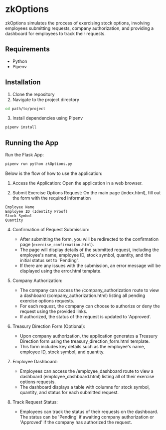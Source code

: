 # zkOptions

zkOptions simulates the process of exercising stock options, involving employees submitting requests, company authorization, and providing a dashboard for employees to track their requests.

## Requirements
- Python
- Pipenv

## Installation
1. Clone the repository
2. Navigate to the project directory

```bash
cd path/to/project
```

3. Install dependencies using Pipenv

```bash
pipenv install
```

## Running the App

Run the Flask App:

```bash
pipenv run python zkOptions.py
```

Below is the flow of how to use the application:

1. Access the Application:
    Open the application in a web browser.

2. Submit Exercise Options Request: On the main page (index.html), fill out the form with the required information
```
Employee Name
Employee ID (Identity Proof)
Stock Symbol
Quantity
```

4. Confirmation of Request Submission:
    - After submitting the form, you will be redirected to the confirmation page (`exercise_confirmation.html`).
    - The page will display details of the submitted request, including the employee's name, employee ID, stock symbol, quantity, and the initial status set to 'Pending'.
    - If there are any issues with the submission, an error message will be displayed using the error.html template.

6. Company Authorization:
    - The company can access the /company_authorization route to view a dashboard (company_authorization.html) listing all pending exercise options requests.
    - For each request, the company can choose to authorize or deny the request using the provided links.
    - If authorized, the status of the request is updated to 'Approved'.

7. Treasury Direction Form (Optional):
    - Upon company authorization, the application generates a Treasury Direction form using the treasury_direction_form.html template.
    - This form includes key details such as the employee's name, employee ID, stock symbol, and quantity.

8. Employee Dashboard:
    - Employees can access the /employee_dashboard route to view a dashboard (employee_dashboard.html) listing all of their exercise options requests.
    - The dashboard displays a table with columns for stock symbol, quantity, and status for each submitted request.

9. Track Request Status:
    - Employees can track the status of their requests on the dashboard. The status can be 'Pending' if awaiting company authorization or 'Approved' if the company has authorized the request.
